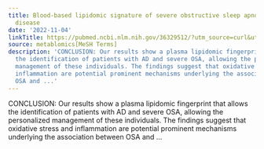 ```yaml
---
title: Blood-based lipidomic signature of severe obstructive sleep apnoea in Alzheimer's
  disease
date: '2022-11-04'
linkTitle: https://pubmed.ncbi.nlm.nih.gov/36329512/?utm_source=curl&utm_medium=rss&utm_campaign=pubmed-2&utm_content=1Zkrxt7ktlCbHBXEV3v65xxSnkSWNsJ1A6Fq3gBniKhGfIUslK&fc=20210907212339&ff=20221107202251&v=2.17.8
source: metablomics[MeSH Terms]
description: 'CONCLUSION: Our results show a plasma lipidomic fingerprint that allows
  the identification of patients with AD and severe OSA, allowing the personalized
  management of these individuals. The findings suggest that oxidative stress and
  inflammation are potential prominent mechanisms underlying the association between
  OSA and ...'
---
```

CONCLUSION: Our results show a plasma lipidomic fingerprint that allows the identification of patients with AD and severe OSA, allowing the personalized management of these individuals. The findings suggest that oxidative stress and inflammation are potential prominent mechanisms underlying the association between OSA and ...